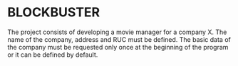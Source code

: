# BLOCKBUSTER
The project consists of developing a movie manager for a company X. The name of the company, address and RUC must be defined. The basic data of the company must be requested only once at the beginning of the program or it can be defined by default.
